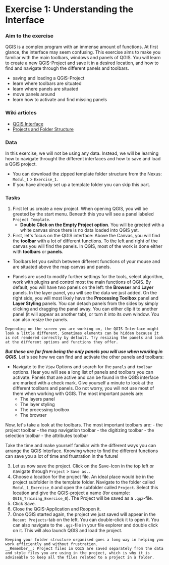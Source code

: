# Exercise 1: Understanding the Interface

### Aim to the exercise

QGIS is a complex program with an immense amount of functions. At first glance, the interface may seem confusing. This exercise aims to make you familiar with the main toolbars, windows and panels of QGIS. You will learn to create a new QGIS-Project and save it in a desired location, and how to find and navigate through the different panels and toolbars.

- saving and loading a QGIS-Project
- learn where toolbars are situated
- learn where panels are situated
- move panels around
- learn how to activate and find missing panels


### Wiki articles

- [QGIS Interface](gis-training-resource-center\content\Wiki\en_qgis_interface_wiki.md)
- [Projects and Folder Structure](gis-training-resource-center\content\Wiki\en_qgis_projects_folder_structure_wiki.md)

### Data

In this exercise, we will not be using any data. Instead, we will be learning how to navigate throught the different interfaces and how to save and load a QGIS project.
- You can download the zipped template folder structure from the Nexus: `Modul_1` > `Exercise_1`. 
- If you have already set up a template folder you can skip this part. 

### Tasks

1. First let us create a new project. When opening QGIS, you will be greeted by the start menu. Beneath this you will see a panel labeled `Project Template`. 
    - __Double Click on the Empty Project option__. You will be greeted with a white canvas since there is no data loaded into QGIS yet. 
2. First, let's focus on the QGIS interface: Above the Canvas, you will find the __toolbar__ with a lot of different functions. To the left and right of the canvas you will find the panels. 
In QGIS, most of the work is done either with __toolbars__ or __panels__. 
- Toolbars let you switch between different functions of your mouse and are situated above the map canvas and panels. 

- Panels are used to modify further settings for the tools, select algorithm, work with plugins and control most the main functions of QGIS. By default, you will have two panels on the left: the __Browser__ and __Layer__ panels. In the layer panel, you will see the data we just added. On the right side, you will most likely have the __Processing Toolbox__ panel and __Layer Styling__ panels. You can detach panels from the sides by simply clicking and dragging the panel away. You can either clip it to another panel (it will appear as another tab), or turn it into its own window. 
You can also resize the panels.

```{TIP}
Depending on the screen you are working on, the QGIS-Interface might look a little different. Sometimes elements can be hidden because it is not rendered correctly by default. Try resizing the panels and look at the different options and functions they offer. 
```

___But these are far from being the only panels you will use when working in QGIS.___ Let's see how we can find and activate the other panels and toolbars:

- Navigate to the `View` Options and search for the `panels` and `toolbar` options. Hear you will see a long list of panels and toolbars you can activate. Panels that are active and can be found in the QGIS interface are marked with a check mark. Give yourself a minute to look at the different toolbars and panels. Do not worry, you will not use most of them when working with QGIS. The most important panels are: 
    - The layers panel
    - The layer styling
    - The processing toolbox
    - The browser

Now, let's take a look at the toolbars. The most important toolbars are:
    - the project toolbar
    - the map navigation toolbar
    - the digitizing toolbar
    - the selection toolbar
    - the attributes toolbar

Take the time and make yourself familiar with the different ways you can arrange the QGIS Interface. Knowing where to find the different functions can save you a lot of time and frustration in the future!

3. Let us now save the project. Click on the Save-Icon in the top left or navigate through `Project` > `Save as..`
4. Choose a location for the project file. An ideal place would be in the project subfolder in the template folder. Navigate to the folder called `Modul_1_Exercise_0` and open the subfolder called `Project`. Select this location and give the QGIS-project a name (for example: `QGIS_Training_Exercise_0`). The Project will be saved as a `.qqz`-file.
5. Click Save.
6. Close the QGIS-Application and Reopen it.
7. Once QGIS started again, the project we just saved will appear in the `Recent Projects`-tab on the left. You can double-click it to open it. You can also navigate to the `.qgz`-file in your file explorer and double click on it. This will also launch QGIS and load the project. 

```{Tip}
Keeping your folder structure organised goes a long way in helping you work efficiently and without frustration.
__Remember__: Project files in QGIS are saved separately from the data and style files you are using in the project, which is why it is adviseable to keep all the files related to a project in a folder.
```